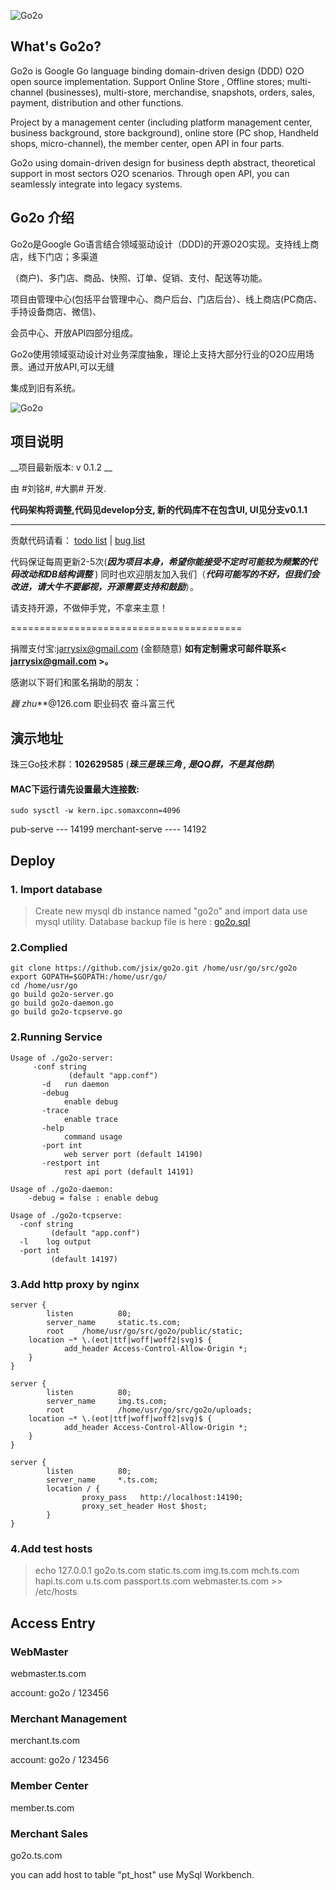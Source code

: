 
![Go2o](https://raw.githubusercontent.com/jsix/go2o/master/docs/mark.gif "GO2O")

## What's Go2o? ##

Go2o is Google Go language binding domain-driven design (DDD) O2O open source implementation. Support Online Store
, Offline stores; multi-channel (businesses), multi-store, merchandise, snapshots, orders, sales, payment, distribution and other functions.

Project by a management center (including platform management center, business background, store background), online store (PC shop,
Handheld shops, micro-channel), the member center, open API in four parts.

Go2o using domain-driven design for business depth abstract, theoretical support in most sectors O2O scenarios.
Through open API, you can seamlessly integrate into legacy systems.

## Go2o 介绍 ##

Go2o是Google Go语言结合领域驱动设计（DDD)的开源O2O实现。支持线上商店，线下门店；多渠道

（商户)、多门店、商品、快照、订单、促销、支付、配送等功能。


项目由管理中心(包括平台管理中心、商户后台、门店后台）、线上商店(PC商店、手持设备商店、微信)、

会员中心、开放API四部分组成。


Go2o使用领域驱动设计对业务深度抽象，理论上支持大部分行业的O2O应用场景。通过开放API,可以无缝

集成到旧有系统。


![Go2o](https://raw.githubusercontent.com/jsix/go2o/master/snapshot/merchant.png "GO2O-Merchant")

## 项目说明 ##

__项目最新版本: v 0.1.2 __

由 #刘铭#, #大鹏# 开发.

__代码架构将调整,代码见develop分支, 新的代码库不在包含UI, UI见分支v0.1.1__

------------------------
贡献代码请看： [todo list](https://github.com/jsix/go2o/tree/master/docs/dev/todo.md) |
[bug list](https://github.com/atnet/go2o/tree/master/docs/dev/bug.md)

代码保证每周更新2-5次(___因为项目本身，希望你能接受不定时可能较为频繁的代码改动和DB结构调整___ )
同时也欢迎朋友加入我们（___代码可能写的不好，但我们会改进，请大牛不要鄙视，开源需要支持和鼓励___）。

请支持开源，不做伸手党，不拿来主意！

========================================

捐赠支付宝:jarrysix@gmail.com (金额随意)
**如有定制需求可邮件联系< jarrysix@gmail.com >。**


感谢以下哥们和匿名捐助的朋友：

*巍
zhu***@126.com
职业码农
奋斗富三代

## 演示地址 ##


珠三Go技术群：**102629585** (___珠三是珠三角 , 是QQ群，不是其他群___)


#### MAC下运行请先设置最大连接数:

    sudo sysctl -w kern.ipc.somaxconn=4096



pub-serve   ---  14199
merchant-serve  ---- 14192



## Deploy ##
### 1. Import database ###
> Create new mysql db instance named "go2o"
 and import data use mysql utility.
 Database backup file is here : [go2o.sql](https://github.com/jsix/go2o/blob/master/docs/data/go2o.sql)

### 2.Complied ###
	git clone https://github.com/jsix/go2o.git /home/usr/go/src/go2o
	export GOPATH=$GOPATH:/home/usr/go/
	cd /home/usr/go
	go build go2o-server.go
	go build go2o-daemon.go
	go build go2o-tcpserve.go

### 2.Running Service ###
	Usage of ./go2o-server:
		 -conf string
             	 (default "app.conf")
           -d	run daemon
           -debug
             	enable debug
           -trace
             	enable trace
           -help
             	command usage
           -port int
             	web server port (default 14190)
           -restport int
             	rest api port (default 14191)

	Usage of ./go2o-daemon:
		-debug = false : enable debug

	Usage of ./go2o-tcpserve:
	  -conf string
        	 (default "app.conf")
      -l	log output
      -port int
        	 (default 14197)

### 3.Add http proxy by nginx ###
	server {
            listen          80;
            server_name     static.ts.com;
            root    /home/usr/go/src/go2o/public/static;
    	location ~* \.(eot|ttf|woff|woff2|svg)$ {
          		add_header Access-Control-Allow-Origin *;
      	}
    }

    server {
            listen          80;
            server_name     img.ts.com;
            root            /home/usr/go/src/go2o/uploads;
    	location ~* \.(eot|ttf|woff|woff2|svg)$ {
          		add_header Access-Control-Allow-Origin *;
      	}
    }

    server {
            listen          80;
            server_name     *.ts.com;
            location / {
                    proxy_pass   http://localhost:14190;
                    proxy_set_header Host $host;
            }
    }




### 4.Add test hosts ###
> echo   127.0.0.1    go2o.ts.com static.ts.com img.ts.com mch.ts.com hapi.ts.com u.ts.com passport.ts.com webmaster.ts.com  >> /etc/hosts

## Access Entry ##

### WebMaster ##
webmaster.ts.com

account: go2o / 123456

### Merchant Management ###
merchant.ts.com

account: go2o / 123456

### Member Center ###
member.ts.com

### Merchant Sales ###
go2o.ts.com

you can add host to table "pt_host" use MySql Workbench.

